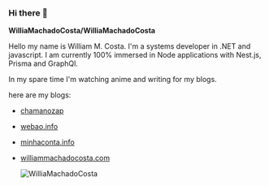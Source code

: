 ### Hi there 👋
**WilliaMachadoCosta/WilliaMachadoCosta** 

Hello my name is William M. Costa. I'm a systems developer in .NET and javascript. I am currently 100% immersed in Node applications with Nest.js, Prisma and GraphQl.

In my spare time I'm watching anime and writing for my blogs.

here are my blogs:

- [chamanozap](https://chamanozap.net/)
- [webao.info](https://webao.info)
- [minhaconta.info](https://minhaconta.info)
- [williammachadocosta.com](https://williammachadocosta.com)


  ![WilliaMachadoCosta](https://github-readme-stats.vercel.app/api?username=WilliaMachadoCosta&show_icons=true&theme=dracula)


